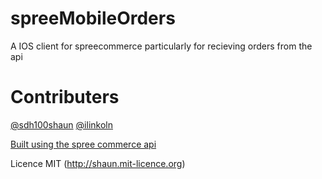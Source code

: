 spreeMobileOrders
================

A IOS client for spreecommerce particularly for recieving orders from the api 

Contributers
============

[@sdh100shaun](https://www.twitter.com/sdh100shaun)
[@ilinkoln](https://www.twitter.com/ilinkoln)

[Built using the spree commerce api ](http://guides.spreecommerce.com/api/)

Licence MIT (http://shaun.mit-licence.org)
